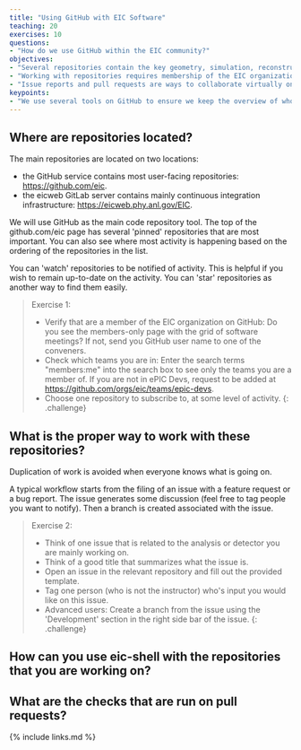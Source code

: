 ```yaml
---
title: "Using GitHub with EIC Software"
teaching: 20
exercises: 10
questions:
- "How do we use GitHub within the EIC community?"
objectives:
- "Several repositories contain the key geometry, simulation, reconstruction, and analysis software."
- "Working with repositories requires membership of the EIC organization on GitHub."
- "Issue reports and pull requests are ways to collaborate virtually on collaboration software tools."
keypoints:
- "We use several tools on GitHub to ensure we keep the overview of who does what work."
---
```

## Where are repositories located?
The main repositories are located on two locations:
- the GitHub service contains most user-facing repositories: https://github.com/eic.
- the eicweb GitLab server contains mainly continuous integration infrastructure: https://eicweb.phy.anl.gov/EIC.

We will use GitHub as the main code repository tool. The top of the github.com/eic page has several 'pinned' repositories that are most important. You can also see where most activity is happening based on the ordering of the repositories in the list.

You can 'watch' repositories to be notified of activity. This is helpful if you wish to remain up-to-date on the activity. You can 'star' repositories as another way to find them easily.

> Exercise 1:
> - Verify that are a member of the EIC organization on GitHub: Do you see the members-only page with the grid of software meetings? If not, send you GitHub user name to one of the conveners.
> - Check which teams you are in: Enter the search terms "members:me" into the search box to see only the teams you are a member of. If you are not in ePIC Devs, request to be added at https://github.com/orgs/eic/teams/epic-devs.
> - Choose one repository to subscribe to, at some level of activity.
{: .challenge}

## What is the proper way to work with these repositories?
Duplication of work is avoided when everyone knows what is going on.

A typical workflow starts from the filing of an issue with a feature request or a bug report. The issue generates some discussion (feel free to tag people you want to notify). Then a branch is created associated with the issue.

> Exercise 2:
> - Think of one issue that is related to the analysis or detector you are mainly working on.
> - Think of a good title that summarizes what the issue is.
> - Open an issue in the relevant repository and fill out the provided template.
> - Tag one person (who is not the instructor) who's input you would like on this issue.
> - Advanced users: Create a branch from the issue using the 'Development' section in the right side bar of the issue.
{: .challenge}

## How can you use eic-shell with the repositories that you are working on?

## What are the checks that are run on pull requests?

{% include links.md %}
